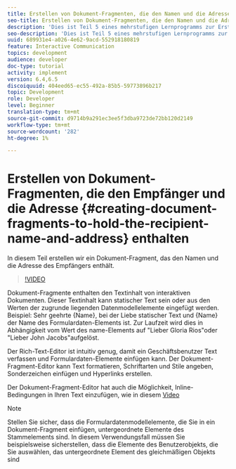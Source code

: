 ```yaml
---
title: Erstellen von Dokument-Fragmenten, die den Namen und die Adresse des Empfängers enthalten
seo-title: Erstellen von Dokument-Fragmenten, die den Namen und die Adresse des Empfängers enthalten
description: 'Dies ist Teil 5 eines mehrstufigen Lernprogramms zur Erstellung Ihres ersten interaktiven Kommunikations-Dokuments. In diesem Teil erstellen wir ein Dokument-Fragment, das den Namen und die Adresse des Empfängers enthält. '
seo-description: 'Dies ist Teil 5 eines mehrstufigen Lernprogramms zur Erstellung Ihres ersten interaktiven Kommunikations-Dokuments. In diesem Teil erstellen wir ein Dokument-Fragment, das den Namen und die Adresse des Empfängers enthält. '
uuid: 689931e4-a026-4e62-9acd-552918180819
feature: Interactive Communication
topics: development
audience: developer
doc-type: tutorial
activity: implement
version: 6.4,6.5
discoiquuid: 404eed65-ec55-492a-85b5-59773896b217
topic: Development
role: Developer
level: Beginner
translation-type: tm+mt
source-git-commit: d9714b9a291ec3ee5f3dba9723de72bb120d2149
workflow-type: tm+mt
source-wordcount: '282'
ht-degree: 1%

---
```



# Erstellen von Dokument-Fragmenten, die den Empfänger und die Adresse {#creating-document-fragments-to-hold-the-recipient-name-and-address} enthalten

In diesem Teil erstellen wir ein Dokument-Fragment, das den Namen und die Adresse des Empfängers enthält.

>[!VIDEO](https://video.tv.adobe.com/v/22350/?quality=9&learn=on)

Dokument-Fragmente enthalten den Textinhalt von interaktiven Dokumenten. Dieser Textinhalt kann statischer Text sein oder aus den Werten der zugrunde liegenden Datenmodellelemente eingefügt werden. Beispiel: Sehr geehrte {Name}, bei der Liebe statischer Text und {Name} der Name des Formulardaten-Elements ist. Zur Laufzeit wird dies in Abhängigkeit vom Wert des name-Elements auf &quot;Lieber Gloria Rios&quot;oder &quot;Lieber John Jacobs&quot;aufgelöst.

Der Rich-Text-Editor ist intuitiv genug, damit ein Geschäftsbenutzer Text verfassen und Formulardaten-Elemente einfügen kann. Der Dokument-Fragment-Editor kann Text formatieren, Schriftarten und Stile angeben, Sonderzeichen einfügen und Hyperlinks erstellen.

Der Dokument-Fragment-Editor hat auch die Möglichkeit, Inline-Bedingungen in Ihren Text einzufügen, wie in diesem [Video](https://helpx.adobe.com/experience-manager/kt/forms/using/editing-improvements-correspondence-mgmt-feature-video-use.html)

>[!NOTE]
>
>Stellen Sie sicher, dass die Formulardatenmodellelemente, die Sie in ein Dokument-Fragment einfügen, untergeordnete Elemente des Stammelements sind. In diesem Verwendungsfall müssen Sie beispielsweise sicherstellen, dass die Elemente des Benutzerobjekts, die Sie auswählen, das untergeordnete Element des gleichmäßigen Objekts sind

